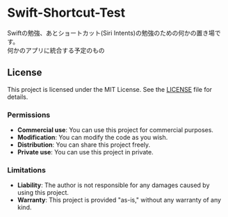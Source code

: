 # Swift-Shortcut-Test
Swiftの勉強、あとショートカット(Siri Intents)の勉強のための何かの置き場です。
<br>何かのアプリに統合する予定のもの

## License

This project is licensed under the MIT License. See the [LICENSE](./LICENSE) file for details.

### Permissions
- **Commercial use**: You can use this project for commercial purposes.
- **Modification**: You can modify the code as you wish.
- **Distribution**: You can share this project freely.
- **Private use**: You can use this project in private.

### Limitations
- **Liability**: The author is not responsible for any damages caused by using this project.
- **Warranty**: This project is provided "as-is," without any warranty of any kind.
